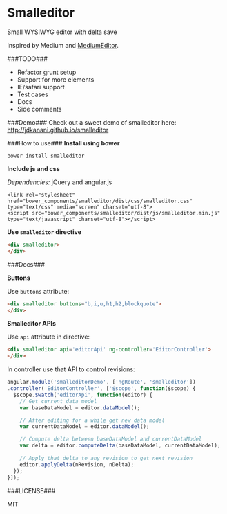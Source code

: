 Smalleditor
===========
Small WYSIWYG editor with delta save


Inspired by Medium and [MediumEditor](https://github.com/daviferreira/medium-editor).


###TODO###
- Refactor grunt setup
- Support for more elements
- IE/safari support
- Test cases
- Docs
- Side comments


###Demo###
Check out a sweet demo of smalleditor here: <http://jdkanani.github.io/smalleditor>


###How to use###
**Install using bower**
```
bower install smalleditor
```

**Include js and css**

*Dependencies:* jQuery and angular.js

```
<link rel="stylesheet" href="bower_components/smalleditor/dist/css/smalleditor.css" type="text/css" media="screen" charset="utf-8">
<script src="bower_components/smalleditor/dist/js/smalleditor.min.js" type="text/javascript" charset="utf-8"></script>
```

**Use `smalleditor` directive**
```html
<div smalleditor>
</div>
```

###Docs###

**Buttons**

Use `buttons` attribute:

```html
<div smalleditor buttons="b,i,u,h1,h2,blockquote">
</div>
```

**Smalleditor APIs**

Use `api` attribute in directive:

```html
<div smalleditor api='editorApi' ng-controller='EditorController'>
</div>
```

In controller use that API to control revisions:

```js
angular.module('smalleditorDemo', ['ngRoute', 'smalleditor'])
.controller('EditorController', ['$scope', function($scope) {
  $scope.$watch('editorApi', function(editor) {
    // Get current data model
    var baseDataModel = editor.dataModel();

    // After editing for a while get new data model
    var currentDataModel = editor.dataModel();

    // Compute delta between baseDataModel and currentDataModel
    var delta = editor.computeDelta(baseDataModel, currentDataModel);

    // Apply that delta to any revision to get next revision
    editor.applyDelta(nRevision, nDelta);
  });
}]);
```

###LICENSE###

MIT
